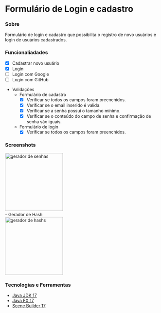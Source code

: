 # Formulário de Login e cadastro

### Sobre
  <p>
   Formulário de login e cadastro que possibilita o registro de novo usuários e login de usuários cadastrados. 
  </p>

### Funcionaliadades
- [x] Cadastrar novo usuário 
- [x] Login
- [ ] Login com Google
- [ ] Login com GitHub

- Validações
  - Formulário de cadastro
    - [x] Verificar se todos os campos foram preenchidos.
    - [x] Verificar se o email inserido é valida.
    - [x] Verificar se a senha possui o tamanho mínimo.
    - [x] Verificar se o conteúdo do campo de senha e confirmação de senha são iguais.
  - Formulário de login
    - [x] Verificar se todos os campos foram preenchidos.
  
### Screenshots<br>
  <div align="left">
    <img alt=" gerador de senhas" width="190px" name="gerador de senhas" src="./readme/gifs/password_screen.gif"/>&nbsp;&nbsp;&nbsp;&nbsp;&nbsp;&nbsp;&nbsp;&nbsp;
  </div>
- Gerador de Hash<br>
  <div align="left">
    <img alt="gerador de hashs" width="190px" name="gerador de hashs" src="./readme/gifs/hash_screen.gif"/>
  </div>

### Tecnologias e Ferramentas 
- <a href="https://www.oracle.com/java/technologies/javase/jdk17-archive-downloads.html" >Java JDK 17</a>
- <a href="https://gluonhq.com/products/javafx/" >Java FX 17</a>
- <a href="https://gluonhq.com/products/scene-builder/#download" >Scene Builder 17</a>
